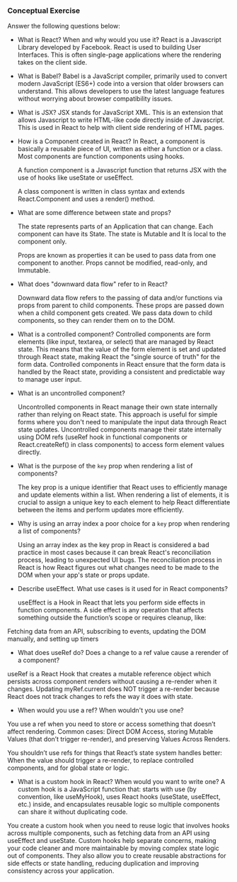 ### Conceptual Exercise

Answer the following questions below:

- What is React? When and why would you use it?
    React is a Javascript Library developed by Facebook. React is used to building User Interfaces.
    This is often single-page applications where the rendering takes on the client side.


- What is Babel?
    Babel is a JavaScript compiler, primarily used to convert modern JavaScript (ES6+) code into a version that older browsers can understand. This allows developers to use the latest language features without worrying about browser compatibility issues.

- What is JSX?
    JSX stands for JavaScript XML. This is an extension that allows Javascript to write HTML-like code 
    directly inside of Javascript. This is used in React to help with client side rendering of HTML pages.

- How is a Component created in React?
    In React, a component is basically a reusable piece of UI, written as either a function or a class.
    Most components are function components using hooks.

    A function component is a Javascript function that returns JSX with the use of hooks like useState or useEffect.

    A class component is written in class syntax and extends React.Component and uses a render() method.



- What are some difference between state and props?

    The state represents parts of an Application that can change. Each component can have its State. The state is Mutable and It is local to the component only.

    Props are known as properties it can be used to pass data from one component to another. Props cannot be modified, read-only, and Immutable.


- What does "downward data flow" refer to in React?

    Downward data flow refers to the passing of data and/or functions via props from parent to child components. These props are passed down when a child component gets created. We pass data down to child components, so they can render them on to the DOM.

- What is a controlled component?
    Controlled components are form elements (like input, textarea, or select) that are managed by React state. This means that the value of the form element is set and updated through React state, making React the "single source of truth" for the form data. Controlled components in React ensure that the form data is handled by the React state, providing a consistent and predictable way to manage user input.


- What is an uncontrolled component?

    Uncontrolled components in React manage their own state internally rather than relying on React state. This approach is useful for simple forms where you don't need to manipulate the input data through React state updates. Uncontrolled components manage their state internally using DOM refs (useRef hook in functional components or React.createRef() in class components) to access form element values directly.

- What is the purpose of the `key` prop when rendering a list of components?

    The key prop is a unique identifier that React uses to efficiently manage and update elements within a list. When rendering a list of elements, it is crucial to assign a unique key to each element to help React differentiate between the items and perform updates more efficiently.

- Why is using an array index a poor choice for a `key` prop when rendering a list of components?

     Using an array index as the key prop in React is considered a bad practice in most cases because it can break React's reconciliation process, leading to unexpected UI bugs. The reconciliation process in React is how React figures out what changes need to be made to the DOM when your app's state or props update.




- Describe useEffect.  What use cases is it used for in React components?
    
    useEffect is a Hook in React that lets you perform side effects in function components.
A side effect is any operation that affects something outside the function’s scope or requires cleanup, like:

Fetching data from an API, subscribing to events, updating the DOM manually, and setting up timers


- What does useRef do?  Does a change to a ref value cause a rerender of a component?

useRef is a React Hook that creates a mutable reference object which persists across component renders without causing a re-render when it changes. Updating myRef.current does NOT trigger a re-render because React does not track changes to refs the way it does with state.


- When would you use a ref? When wouldn't you use one?

You use a ref when you need to store or access something that doesn’t affect rendering. Common cases:
Direct DOM Access, storing Mutable Values (that don’t trigger re-render), and preserving Values Across Renders.

You shouldn’t use refs for things that React’s state system handles better:
When the value should trigger a re-render, to replace controlled components, and for global state or logic.




- What is a custom hook in React? When would you want to write one?
A custom hook is a JavaScript function that:
starts with use (by convention, like useMyHook), uses React hooks (useState, useEffect, etc.) inside, and encapsulates reusable logic so multiple components can share it without duplicating code.

You create a custom hook when you need to reuse logic that involves hooks across multiple components, such as fetching data from an API using useEffect and useState. Custom hooks help separate concerns, making your code cleaner and more maintainable by moving complex state logic out of components. They also allow you to create reusable abstractions for side effects or state handling, reducing duplication and improving consistency across your application.